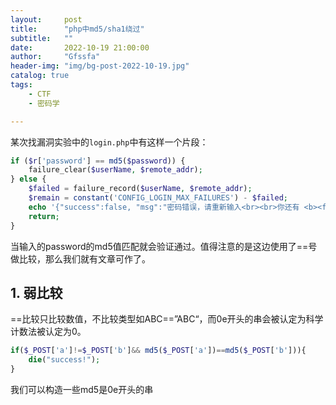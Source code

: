 ```yaml
---
layout:     post
title:      "php中md5/sha1绕过"
subtitle:   ""
date:       2022-10-19 21:00:00
author:     "Gfssfa"
header-img: "img/bg-post-2022-10-19.jpg"
catalog: true
tags:
    - CTF
    - 密码学

---
```


某次找漏洞实验中的`login.php`中有这样一个片段：

```php
if ($r['password'] == md5($password)) {
	failure_clear($userName, $remote_addr);
} else {
	$failed = failure_record($userName, $remote_addr);
	$remain = constant('CONFIG_LOGIN_MAX_FAILURES') - $failed;
	echo '{"success":false, "msg":"密码错误，请重新输入<br><br>你还有 <b><font color=\"green\" size=\"2\">['.$remain.']</font></b> 次尝试机会"}';
	return;
}
```

当输入的password的md5值匹配就会验证通过。值得注意的是这边使用了==号做比较，那么我们就有文章可作了。

## 1. 弱比较

\==比较只比较数值，不比较类型如ABC\==”ABC“，而0e开头的串会被认定为科学计数法被认定为0。

```php
if($_POST['a']!=$_POST['b']&& md5($_POST['a'])==md5($_POST['b'])){
	die("success!");
}
```

我们可以构造一些md5是0e开头的串
